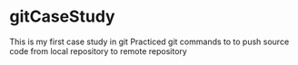 # gitCaseStudy
This is my first case study in git
Practiced git commands to to push source code from local repository to remote repository
